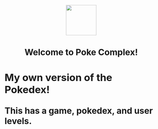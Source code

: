 
<div align="center">
  <img  src="https://raw.githubusercontent.com/PokeAPI/sprites/master/sprites/pokemon/25.png" width="100" height="100"/>
 </div>
<h1 align="center">Welcome to Poke Complex! <h1/>
  <div>
    <h3>My own version of the Pokedex!</h3>
    <span>This has a game, pokedex, and user levels.</span>
  </div>
  
  
  


